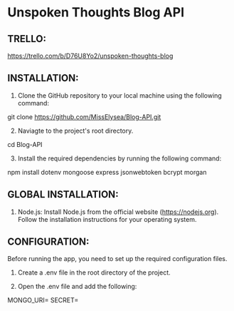 # Unspoken Thoughts Blog API

## TRELLO:

https://trello.com/b/D76U8Yo2/unspoken-thoughts-blog

## INSTALLATION:

1. Clone the GitHub repository to your local machine using the following command:

git clone https://github.com/MissElysea/Blog-API.git

2. Naviagte to the project's root directory.

cd Blog-API

3. Install the required dependencies by running the following command:

npm install dotenv mongoose express jsonwebtoken bcrypt morgan

## GLOBAL INSTALLATION:

1. Node.js: Install Node.js from the official website (https://nodejs.org). Follow the installation instructions for your operating system.

## CONFIGURATION:

Before running the app, you need to set up the required configuration files.

1. Create a .env file in the root directory of the project.

2. Open the .env file and add the following:

MONGO_URI=<your-mongodb-uri>
SECRET=<your-secret-key>

